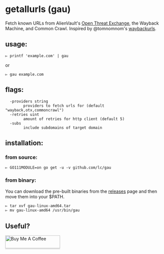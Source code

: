 # getallurls (gau)
Fetch known URLs from AlienVault's [Open Threat Exchange](https://otx.alienvault.com), the Wayback Machine, and Common Crawl. Inspired by @tomnomnom's [waybackurls](https://github.com/tomnomnom/waybackurls).

## usage:
```
▻ printf 'example.com' | gau
```

or

```
▻ gau example.com
```

## flags:
```
  -providers string
    	providers to fetch urls for (default "wayback,otx,commoncrawl")
  -retries uint
    	amount of retries for http client (default 5)
  -subs
    	include subdomains of target domain
```

## installation:
### from source:
```
▻ GO111MODULE=on go get -u -v github.com/lc/gau
```

### from binary:
You can download the pre-built binaries from the [releases](https://github.com/lc/gau/releases/) page and then move them into your $PATH.

```bash
▻ tar xvf gau-linux-amd64.tar
▻ mv gau-linux-amd64 /usr/bin/gau
```

## Useful?

<a href="http://buymeacoff.ee/cdl" target="_blank"><img src="https://www.buymeacoffee.com/assets/img/custom_images/orange_img.png" alt="Buy Me A Coffee" style="height: 41px !important;width: 174px !important;box-shadow: 0px 3px 2px 0px rgba(190, 190, 190, 0.5) !important;-webkit-box-shadow: 0px 3px 2px 0px rgba(190, 190, 190, 0.5) !important;" ></a>
